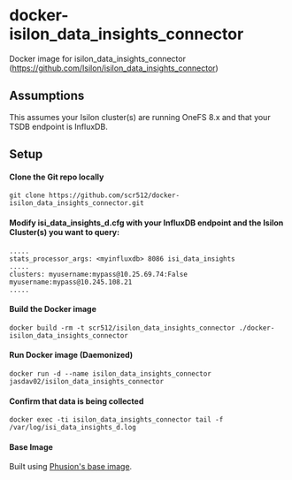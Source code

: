 # docker-isilon_data_insights_connector
Docker image for isilon_data_insights_connector
(https://github.com/Isilon/isilon_data_insights_connector)

## Assumptions

This assumes your Isilon cluster(s) are running OneFS 8.x and that your TSDB endpoint is InfluxDB.

## Setup

#### Clone the Git repo locally

```
git clone https://github.com/scr512/docker-isilon_data_insights_connector.git
```

#### Modify isi_data_insights_d.cfg with your InfluxDB endpoint and the Isilon Cluster(s) you want to query:

```
.....
stats_processor_args: <myinfluxdb> 8086 isi_data_insights
.....
clusters: myusername:mypass@10.25.69.74:False myusername:mypass@10.245.108.21
.....
```
#### Build the Docker image

```
docker build -rm -t scr512/isilon_data_insights_connector ./docker-isilon_data_insights_connector
```
#### Run Docker image (Daemonized)

```
docker run -d --name isilon_data_insights_connector jasdav02/isilon_data_insights_connector
```
#### Confirm that data is being collected

```
docker exec -ti isilon_data_insights_connector tail -f /var/log/isi_data_insights_d.log
```

#### Base Image

Built using [Phusion's base image](https://github.com/phusion/baseimage-docker).
